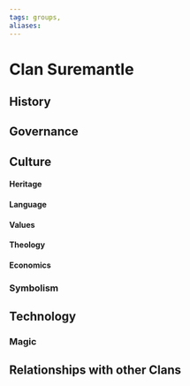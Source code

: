 ```yaml
---
tags: groups, 
aliases:
---
```


# Clan Suremantle
## History
## Governance
## Culture
#### Heritage
#### Language
#### Values
#### Theology
#### Economics
### Symbolism
## Technology
### Magic
## Relationships with other Clans